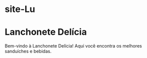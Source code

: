 # site-Lu

# Lanchonete Delícia

Bem-vindo à Lanchonete Delícia! Aqui você encontra os melhores sanduíches e bebidas.

